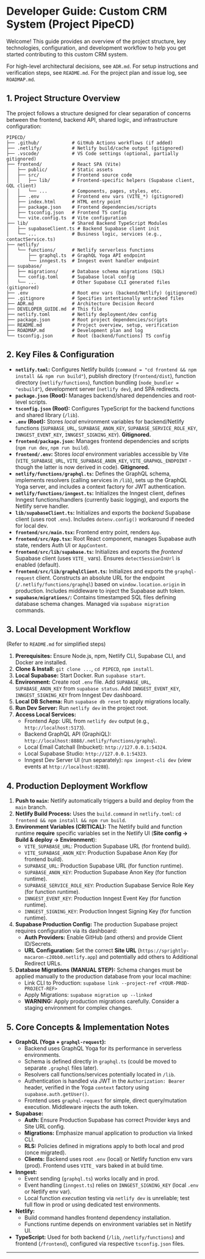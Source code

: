 # Developer Guide: Custom CRM System (Project PipeCD)

Welcome! This guide provides an overview of the project structure, key technologies, configuration, and development workflow to help you get started contributing to this custom CRM system.

For high-level architectural decisions, see `ADR.md`. For setup instructions and verification steps, see `README.md`. For the project plan and issue log, see `ROADMAP.md`.

## 1. Project Structure Overview

The project follows a structure designed for clear separation of concerns between the frontend, backend API, shared logic, and infrastructure configuration:

```
PIPECD/
├── .github/            # GitHub Actions workflows (if added)
├── .netlify/           # Netlify build/cache output (gitignored)
├── .vscode/            # VS Code settings (optional, partially gitignored)
├── frontend/           # React SPA (Vite)
│   ├── public/         # Static assets
│   ├── src/            # Frontend source code
│   │   ├── lib/        # Frontend-specific helpers (Supabase client, GQL client)
│   │   └── ...         # Components, pages, styles, etc.
│   ├── .env            # Frontend env vars (VITE_*) (gitignored)
│   ├── index.html      # HTML entry point
│   ├── package.json    # Frontend dependencies/scripts
│   ├── tsconfig.json   # Frontend TS config
│   └── vite.config.ts  # Vite configuration
├── lib/                # Shared Backend TypeScript Modules
│   ├── supabaseClient.ts # Backend Supabase client init
│   └── ...             # Business logic, services (e.g., contactService.ts)
├── netlify/
│   └── functions/      # Netlify serverless functions
│       ├── graphql.ts  # GraphQL Yoga API endpoint
│       └── inngest.ts  # Inngest event handler endpoint
├── supabase/
│   ├── migrations/     # Database schema migrations (SQL)
│   └── config.toml     # Supabase local config
│   └── ...             # Other Supabase CLI generated files (gitignored)
├── .env                # Root env vars (backend/Netlify) (gitignored)
├── .gitignore          # Specifies intentionally untracked files
├── ADR.md              # Architecture Decision Record
├── DEVELOPER_GUIDE.md  # This file
├── netlify.toml        # Netlify deployment/dev config
├── package.json        # Root project dependencies/scripts
├── README.md           # Project overview, setup, verification
├── ROADMAP.md          # Development plan and log
└── tsconfig.json       # Root (backend/functions) TS config
```

## 2. Key Files & Configuration

*   **`netlify.toml`:** Configures Netlify builds (`command = "cd frontend && npm install && npm run build"`), publish directory (`frontend/dist`), function directory (`netlify/functions`), function bundling (`node_bundler = "esbuild"`), development server (`netlify dev`), and SPA redirects.
*   **`package.json` (Root):** Manages backend/shared dependencies and root-level scripts.
*   **`tsconfig.json` (Root):** Configures TypeScript for the backend functions and shared library (`/lib`).
*   **`.env` (Root):** Stores *local* environment variables for backend/Netlify functions (`SUPABASE_URL`, `SUPABASE_ANON_KEY`, `SUPABASE_SERVICE_ROLE_KEY`, `INNGEST_EVENT_KEY`, `INNGEST_SIGNING_KEY`). **Gitignored.**
*   **`frontend/package.json`:** Manages frontend dependencies and scripts (`npm run dev`, `npm run build`).
*   **`frontend/.env`:** Stores *local* environment variables accessible by Vite (`VITE_SUPABASE_URL`, `VITE_SUPABASE_ANON_KEY`, `VITE_GRAPHQL_ENDPOINT` - though the latter is now derived in code). **Gitignored.**
*   **`netlify/functions/graphql.ts`:** Defines the GraphQL schema, implements resolvers (calling services in `/lib`), sets up the GraphQL Yoga server, and includes a context factory for JWT authentication.
*   **`netlify/functions/inngest.ts`:** Initializes the Inngest client, defines Inngest functions/handlers (currently basic logging), and exports the Netlify serve handler.
*   **`lib/supabaseClient.ts`:** Initializes and exports the *backend* Supabase client (uses root `.env`). Includes `dotenv.config()` workaround if needed for local dev.
*   **`frontend/src/main.tsx`:** Frontend entry point, renders `App`.
*   **`frontend/src/App.tsx`:** Root React component, manages Supabase auth state, renders Auth UI or `AppContent`.
*   **`frontend/src/lib/supabase.ts`:** Initializes and exports the *frontend* Supabase client (uses `VITE_` vars). Ensures `detectSessionInUrl` is enabled (default).
*   **`frontend/src/lib/graphqlClient.ts`:** Initializes and exports the `graphql-request` client. Constructs an absolute URL for the endpoint (`/.netlify/functions/graphql`) based on `window.location.origin` in production. Includes middleware to inject the Supabase auth token.
*   **`supabase/migrations/`:** Contains timestamped SQL files defining database schema changes. Managed via `supabase migration` commands.

## 3. Local Development Workflow

(Refer to `README.md` for simplified steps)

1.  **Prerequisites:** Ensure Node.js, npm, Netlify CLI, Supabase CLI, and Docker are installed.
2.  **Clone & Install:** `git clone ...`, `cd PIPECD`, `npm install`.
3.  **Local Supabase:** Start Docker. Run `supabase start`.
4.  **Environment:** Create root `.env` file. Add `SUPABASE_URL`, `SUPABASE_ANON_KEY` from `supabase status`. Add `INNGEST_EVENT_KEY`, `INNGEST_SIGNING_KEY` from Inngest Dev dashboard.
5.  **Local DB Schema:** Run `supabase db reset` to apply migrations locally.
6.  **Run Dev Server:** Run `netlify dev` in the project root.
7.  **Access Local Services:**
    *   Frontend App: URL from `netlify dev` output (e.g., `http://localhost:5173`).
    *   Backend GraphQL API (GraphiQL): `http://localhost:8888/.netlify/functions/graphql`.
    *   Local Email Catchall (Inbucket): `http://127.0.0.1:54324`.
    *   Local Supabase Studio: `http://127.0.0.1:54323`.
    *   Inngest Dev Server UI (run separately): `npx inngest-cli dev` (view events at `http://localhost:8288`).

## 4. Production Deployment Workflow

1.  **Push to `main`:** Netlify automatically triggers a build and deploy from the `main` branch.
2.  **Netlify Build Process:** Uses the `build.command` in `netlify.toml`: `cd frontend && npm install && npm run build`.
3.  **Environment Variables (CRITICAL):** The Netlify build and function runtime **require** specific variables set in the Netlify UI (**Site config -> Build & deploy -> Environment**):
    *   `VITE_SUPABASE_URL`: Production Supabase URL (for frontend build).
    *   `VITE_SUPABASE_ANON_KEY`: Production Supabase Anon Key (for frontend build).
    *   `SUPABASE_URL`: Production Supabase URL (for function runtime).
    *   `SUPABASE_ANON_KEY`: Production Supabase Anon Key (for function runtime).
    *   `SUPABASE_SERVICE_ROLE_KEY`: Production Supabase Service Role Key (for function runtime).
    *   `INNGEST_EVENT_KEY`: Production Inngest Event Key (for function runtime).
    *   `INNGEST_SIGNING_KEY`: Production Inngest Signing Key (for function runtime).
4.  **Supabase Production Config:** The production Supabase project requires configuration via its dashboard:
    *   **Auth Providers:** Enable GitHub (and others) and provide Client ID/Secrets.
    *   **URL Configuration:** Set the correct **Site URL** (`https://sprightly-macaron-c20bb0.netlify.app`) and potentially add others to Additional Redirect URLs.
5.  **Database Migrations (MANUAL STEP):** Schema changes must be applied manually to the production database from your local machine:
    *   Link CLI to Production: `supabase link --project-ref <YOUR-PROD-PROJECT-REF>`
    *   Apply Migrations: `supabase migration up --linked`
    *   **WARNING:** Apply production migrations carefully. Consider a staging environment for complex changes.

## 5. Core Concepts & Implementation Notes

*   **GraphQL (Yoga + `graphql-request`):**
    *   Backend uses GraphQL Yoga for its performance in serverless environments.
    *   Schema is defined directly in `graphql.ts` (could be moved to separate `.graphql` files later).
    *   Resolvers call functions/services potentially located in `/lib`.
    *   Authentication is handled via JWT in the `Authorization: Bearer` header, verified in the Yoga `context` factory using `supabase.auth.getUser()`.
    *   Frontend uses `graphql-request` for simple, direct query/mutation execution. Middleware injects the auth token.
*   **Supabase:**
    *   **Auth:** Ensure Production Supabase has correct Provider keys and Site URL config.
    *   **Migrations:** Emphasize manual application to production via linked CLI.
    *   **RLS:** Policies defined in migrations apply to both local and prod (once migrated).
    *   **Clients:** Backend uses root `.env` (local) or Netlify function env vars (prod). Frontend uses `VITE_` vars baked in at build time.
*   **Inngest:**
    *   Event sending (`graphql.ts`) works locally and in prod.
    *   Event handling (`inngest.ts`) relies on `INNGEST_SIGNING_KEY` (local `.env` or Netlify env var).
    *   Local function *execution* testing via `netlify dev` is unreliable; test full flow in prod or using dedicated test environments.
*   **Netlify:**
    *   Build command handles frontend dependency installation.
    *   Functions runtime depends on environment variables set in Netlify UI.
*   **TypeScript:** Used for both backend (`/lib`, `/netlify/functions`) and frontend (`/frontend`), configured via respective `tsconfig.json` files.

--- 